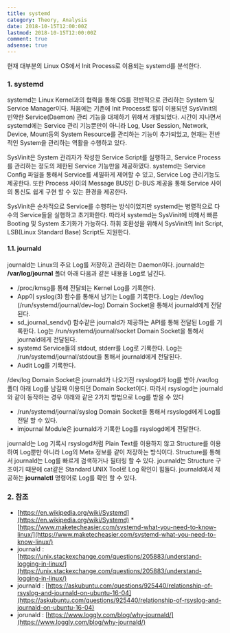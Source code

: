 ```yaml
---
title: systemd
category: Theory, Analysis
date: 2018-10-15T12:00:00Z
lastmod: 2018-10-15T12:00:00Z
comment: true
adsense: true
---
```


현재 대부분의 Linux OS에서 Init Process로 이용되는 systemd를 분석한다.

### 1. systemd

systemd는 Linux Kernel과의 협력을 통해 OS를 전반적으로 관리하는 System 및 Service Manager이다. 처음에는 기존에 Init Process로 많이 이용되던 SysVinit의 빈약한 Service(Daemon) 관리 기능을 대체하기 위해서 개발되었다. 시간이 지나면서 systemd에는 Service 관리 기능뿐만이 아니라 Log, User Session, Network, Device, Mount등의 System Resource를 관리하는 기능이 추가되었고, 현재는 전반적인 System을 관리하는 역활을 수행하고 있다.

SysVinit은 System 관리자가 작성한 Service Script를 실행하고, Service Process를 관리하는 정도의 제한된 Service 기능만을 제공하였다. systemd는 Service Config 파일을 통해서 Service를 세밀하게 제어할 수 있고, Service Log 관리기능도 제공한다. 또한 Process 사이의 Message BUS인 D-BUS 제공을 통해 Service 사이의 통신도 쉽게 구현 할 수 있는 환경을 제공한다.

SysVinit은 순차적으로 Service를 수행하는 방식이었지만 systemd는 병렬적으로 다수의 Service들을 실행하고 초기화한다. 따라서 systemd는 SysVinit에 비해서 빠른 Booting 및 System 초기화가 가능하다. 하휘 호환성을 위해서 SysVinit의 Init Script, LSB(Linux Standard Base) Script도 지원한다.

#### 1.1. journald

journald는 Linux의 주요 Log를 저장하고 관리하는 Daemon이다. journald는 **/var/log/journal** 폴더 아래 다음과 같은 내용을 Log로 남긴다.

* /proc/kmsg를 통해 전달되는 Kernel Log를 기록한다.
* App이 syslog(3) 함수를 통해서 남기는 Log를 기록한다. Log는 /dev/log (/run/systemd/journal/dev-log) Domain Socket을 통해서 journald에게 전달된다.
* sd_journal_sendv() 함수같은 journald가 제공하는 API를 통해 전달된 Log를 기록한다. Log는 /run/systemd/journal/socket Domain Socket을 통해서 journald에게 전달된다.
* systemd Service들의 stdout, stderr를 Log로 기록한다. Log는 /run/systemd/journal/stdout을 통해서 journald에게 전달된다.
* Audit Log를 기록한다.

/dev/log Domain Socket은 journald가 나오기전 rsyslogd가 log를 받아 /var/log 폴더 아래 Log를 남길때 이용되던 Domain Socket이다. 따라서 rsyslogd는 journald와 같이 동작하는 경우 아래와 같은 2가지 방법으로 Log를 받을 수 있다

* /run/systemd/journal/syslog Domain Socket을 통해서 rsyslogd에게 Log를 전달 할 수 있다.
* imjournal Module은 journald가 기록한 Log를 rsyslogd에게 전달한다.

journald는 Log 기록시 rsyslogd처럼 Plain Text를 이용하지 않고 Structure를 이용하여 Log뿐만 아니라 Log의 Meta 정보를 같이 저장하는 방식이다. Structure를 통해서 journald는 Log를 빠르게 검색하거나 필터링 할 수 있다. journald는 Structure 구조이기 때문에 cat같은 Standard UNIX Tool로 Log 확인이 힘들다. journald에서 제공하는 **journalctl** 명령어로 Log를 확인 할 수 있다.

### 2. 참조

* [https://en.wikipedia.org/wiki/Systemd](https://en.wikipedia.org/wiki/Systemd)
*[https://www.maketecheasier.com/systemd-what-you-need-to-know-linux/](https://www.maketecheasier.com/systemd-what-you-need-to-know-linux/)
* journald : [https://unix.stackexchange.com/questions/205883/understand-logging-in-linux/](https://unix.stackexchange.com/questions/205883/understand-logging-in-linux/)
* journald : [https://askubuntu.com/questions/925440/relationship-of-rsyslog-and-journald-on-ubuntu-16-04](https://askubuntu.com/questions/925440/relationship-of-rsyslog-and-journald-on-ubuntu-16-04)
* jorunald : [https://www.loggly.com/blog/why-journald/](https://www.loggly.com/blog/why-journald/)

